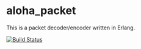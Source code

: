 aloha_packet
============

This is a packet decoder/encoder written in Erlang.

[![Build Status](https://travis-ci.org/yamt/aloha_packet.png?branch=master)](https://travis-ci.org/yamt/aloha_packet)
